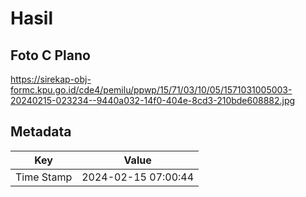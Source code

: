 # Hasil

## Foto C Plano

https://sirekap-obj-formc.kpu.go.id/cde4/pemilu/ppwp/15/71/03/10/05/1571031005003-20240215-023234--9440a032-14f0-404e-8cd3-210bde608882.jpg


## Metadata

| Key        | Value               |
| ---------- | ------------------- |
| Time Stamp | 2024-02-15 07:00:44 |



